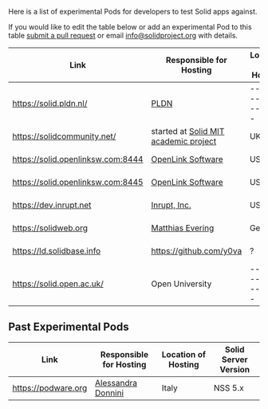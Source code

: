 Here is a list of experimental Pods for developers to test Solid apps against. 

If you would like to edit the table below or add an experimental Pod to this table [submit a pull request](https://github.com/solid/solidproject.org/pulls) or email info@solidproject.org with details. 

| Link | Responsible for Hosting| Location of Hosting | Solid Server Version |
|-------------------|-------------------|-------------------|-------------------|
|https://solid.pldn.nl/ |[PLDN](http://www.pilod.nl/wiki/Platform_Linked_Data_Nederland)|-------------------|-------------------|
| https://solidcommunity.net/| started at [Solid MIT academic project](https://solid.mit.edu) | UK |           NSS 5.x          |
| https://solid.openlinksw.com:8444 |   [OpenLink Software](https://www.openlinksw.com/)  |         USA         |        NSS 4.x       |
| https://solid.openlinksw.com:8445 |   [OpenLink Software](https://www.openlinksw.com/)  |         USA         |        NSS 5.x       |
| https://dev.inrupt.net |  [Inrupt, Inc.](https://www.inrupt.com/)  |         USA         |        NSS 5.x       |
| https://solidweb.org         |                         [Matthias Evering](https://github.com/ewingson)                      |                        Germany                         |         NSS 5.x          |        
|https://ld.solidbase.info|https://github.com/y0va|?|NSS 5.1.0|
|https://solid.open.ac.uk/| Open University |-------------------|-------------------|


## Past Experimental Pods 

| Link | Responsible for Hosting| Location of Hosting | Solid Server Version |
|-------------------|-------------------|-------------------|-------------------|
|https://podware.org   |[Alessandra Donnini](https://github.com/etcware)|   Italy |   NSS 5.x   |


